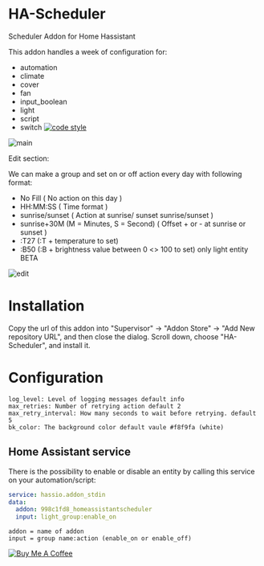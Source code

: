 # HA-Scheduler
Scheduler Addon for Home Hassistant

This addon handles a week of configuration for:
- automation
- climate
- cover
- fan
- input_boolean
- light
- script
- switch
[![code style](https://img.shields.io/badge/Code%20style-Black-black)](https://black.now.sh/)

![main](https://raw.githubusercontent.com/michelebossa/HA-Scheduler/master/main.png)


Edit section:

We can make a group and set on or off action every day with following format:


- No Fill									( No action on this day	)					
- HH:MM:SS									( Time format ) 							
- sunrise/sunset							( Action at sunrise/ sunset 				sunrise/sunset )
- sunrise+30M   (M = Minutes, S = Second)	( Offset + or - at sunrise or sunset )  
- :T27										(:T + temperature to set)  
- :B50										(:B + brightness value between 0 <> 100 to set) only light entity BETA   

![edit](https://raw.githubusercontent.com/michelebossa/HA-Scheduler/master/edit.png)


# Installation

Copy the url of this addon into "Supervisor" -> "Addon Store" -> "Add New repository URL", and then close the dialog. Scroll down, choose "HA-Scheduler", and install it.

# Configuration

    log_level: Level of logging messages default info
	max_retries: Number of retrying action default 2
	max_retry_interval: How many seconds to wait before retrying. default 5
	bk_color: The background color default vaule #f8f9fa (white)

## Home Assistant service
There is the possibility to enable or disable an entity by calling this service on your automation/script:

```yaml
service: hassio.addon_stdin
data:
  addon: 998c1fd8_homeassistantscheduler
  input: light_group:enable_on
```

	addon = name of addon
	input = group name:action (enable_on or enable_off)

<a target="_blank" href="https://www.buymeacoffee.com/michelebossa" target="_blank"><img src="https://www.buymeacoffee.com/assets/img/custom_images/white_img.png" alt="Buy Me A Coffee" style="height: auto !important;width: auto !important;" ></a>
